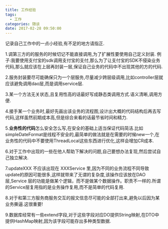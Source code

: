 ```yaml
---
title: 工作经验
tags:
  - 工作
categories: 随谈
date: 2017-02-28 09:50:00
---
```


记录自己工作中的一点小经验,有不足的地方请指正.

1.调第三方的的服务的时候切记不能直接调用,为了扩展性要使用自己定义封装.
例子:我要使用支付宝的sdk调用支付宝的支付,那么为了让支付宝的SDK不侵染业务代码,那么就应该在上层再封装一层,保证自己业务的代码中不出现其他的方的代码.

2.服务封装要尽可能确保只为一个层服务,尽量减少跨层级调用,比如controller层就应该避免调用dao层,而是调用service层.

3.某一个方法无关状态,且复用性高的话最好写成静态类调用方式.语义清晰,调用方便.

4.接手某一个业务时,最好先画出该业务的流程图,设计出大概的代码结构后再去写代码,这样虽然前期成本高,但是综合来看的话最节省时间和精力.

5.**业务性的代码**怎么安全怎么写,在安全的基础上适当保证代码简洁.比如simpleDateFormat是线程不安全的,最简单的做法就是在需要的时候new一个,在业务性的代码中不要使用ThreadLocal这些东西进行优化,这样会增加CR成本.

6.对于工作中出现的一些在他人帮助下解决的问题,自己要想办法复现,然后尝试自己独立解决.

7.updateXXX 不应该出现在 XXXService 里,因为不同的业务流程不同导致update的原因可能很多,这样就带来了无谓的复杂度,该操作应该放在DAO层,Service 层的功能是做某个逻辑，而不是做某个数据操作。职责不一样的.所谓的Service层复用指的是业务操作复用,而不是简单的代码复用.

8.对于和第三方服务商服务交互的报文信息尽可能的全部打出来,避免以后因为某业务撕逼.这很重要!

9.数据库经常有一些extend字段,对于这些字段对应DO提供String映射,在DTO中提供HashMap映射,因为该字段可能存出多种类型数据.
